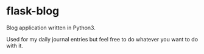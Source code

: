 # flask-blog

Blog application written in Python3.

Used for my daily journal entries but
feel free to do whatever you want to do
with it.
